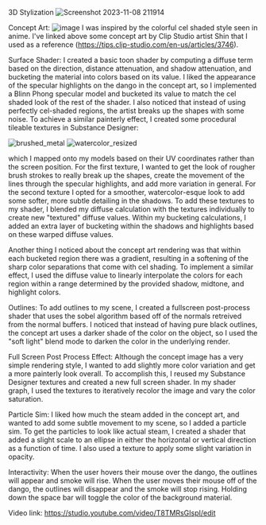 3D Stylization
![Screenshot 2023-11-08 211914](https://github.com/RachelDLin/hw04-stylization/assets/43388455/eef8f072-64b8-4714-abb4-6ed96adc506e)

Concept Art: 
![image](https://github.com/RachelDLin/hw04-stylization/assets/43388455/70b89c7b-bd12-43b6-9448-1d1d22e9353c)
I was inspired by the colorful cel shaded style seen in anime. I've linked above some concept art by Clip Studio artist Shin that I used as a reference (https://tips.clip-studio.com/en-us/articles/3746). 

Surface Shader: 
I created a basic toon shader by computing a diffuse term based on the direction, distance attenuation, and shadow attenuation, and bucketing the material into colors based on its value. I liked the appearance of the specular highlights on the dango in the concept art, so I implemented a Blinn Phong specular model and bucketed its value to match the cel shaded look of the rest of the shader. I also noticed that instead of using perfectly cel-shaded regions, the artist breaks up the shapes with some noise. To achieve a similar painterly effect, I created some procedural tileable textures in Substance Designer: 

![brushed_metal](https://github.com/RachelDLin/hw04-stylization/assets/43388455/d35b8509-abd4-4255-bdc0-3192f45355ca)
![watercolor_resized](https://github.com/RachelDLin/hw04-stylization/assets/43388455/69fe4f3b-1819-44fa-a874-4bced14ee308)

which I mapped onto my models based on their UV coordinates rather than the screen position. For the first texture, I wanted to get the look of rougher brush strokes to really break up the shapes, create the movement of the lines through the specular highlights, and add more variation in general. For the second texture I opted for a smoother, watercolor-esque look to add some softer, more subtle detailing in the shadows. To add these textures to my shader, I blended my diffuse calculation with the textures individually to create new "textured" diffuse values. Within my bucketing calculations, I added an extra layer of bucketing within the shadows and highlights based on these warped diffuse values. 

Another thing I noticed about the concept art rendering was that within each bucketed region there was a gradient, resulting in a softening of the sharp color separations that come with cel shading. To implement a similar effect, I used the diffuse value to linearly interpolate the colors for each region within a range determined by the provided shadow, midtone, and highlight colors.

Outlines: 
To add outlines to my scene, I created a fullscreen post-process shader that uses the sobel algorithm based off of the normals retreived from the normal buffers. I noticed that instead of having pure black outlines, the concept art uses a darker shade of the color on the object, so I used the "soft light" blend mode to darken the color in the underlying render.

Full Screen Post Process Effect: 
Although the concept image has a very simple rendering style, I wanted to add slightly more color variation and get a more painterly look overall. To accomplish this, I reused my Substance Designer textures and created a new full screen shader. In my shader graph, I used the textures to iteratively recolor the image and vary the color saturation.

Particle Sim:
I liked how much the steam added in the concept art, and wanted to add some subtle movement to my scene, so I added a particle sim. To get the particles to look like actual steam, I created a shader that added a slight scale to an ellipse in either the horizontal or vertical direction as a function of time. I also used a texture to apply some slight variation in opacity.

Interactivity:
When the user hovers their mouse over the dango, the outlines will appear and smoke will rise. When the user moves their mouse off of the dango, the outlines will disappear and the smoke will stop rising. Holding down the space bar will toggle the color of the background material.

Video link: 
https://studio.youtube.com/video/T8TMRsGIspI/edit
